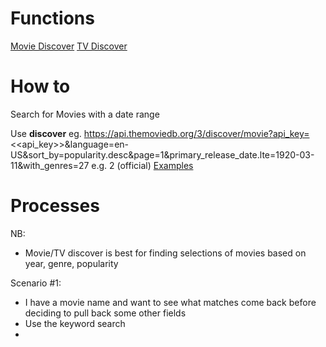 
# Functions

[Movie Discover](https://developers.themoviedb.org/3/discover/movie-discover)
[TV Discover](https://developers.themoviedb.org/3/discover/tv-discover)


# How to

Search for Movies with a date range

Use **discover**
eg.
https://api.themoviedb.org/3/discover/movie?api_key=<<api_key>>&language=en-US&sort_by=popularity.desc&page=1&primary_release_date.lte=1920-03-11&with_genres=27
e.g. 2 (official)
[Examples](https://www.themoviedb.org/documentation/api/discover)


# Processes

NB: 
- Movie/TV discover is best for finding selections of movies based on year, genre, popularity

Scenario #1:
- I have a movie name and want to see what matches come back before deciding to pull back some other fields
- Use the keyword search
- 
